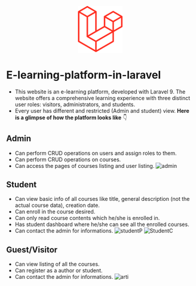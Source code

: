 <p align="center">
  <img
    src="https://github.com/majda-dev/e-learning-website/blob/main/public/images/laravel.png?raw=true"
    alt="laravel's custom image"
   width='120';"
  />
</p>

# E-learning-platform-in-laravel
- This website is an e-learning platform, developed with Laravel 9. The website offers a comprehensive learning experience with three distinct user roles: visitors, administrators, and students.
- Every user has different and restricted (Admin and student) view.
**Here is a glimpse of how the platform looks like** :point_down:

## Admin
- Can perform CRUD operations on users and assign roles to them.
- Can perform CRUD operations on courses.
- Can access the pages of courses listing and user listing.
![admin](https://github.com/majda-dev/e-learning-website/assets/112486265/ab0364a1-f8b3-4d90-8ffc-ab28a686cd93)

## Student
- Can view basic info of all courses like title, general description (not the actual course data), creation date.
- Can enroll in the course desired.
- Can only read course contents which he/she is enrolled in.
- Has student dashboard where he/she can see all the enrolled courses.
- Can contact the admin for informations.
![studentP](https://github.com/majda-dev/e-learning-website/assets/112486265/dde47e88-3f51-4d4a-8379-0097dbcf6b1f)
![StudentC](https://github.com/majda-dev/e-learning-website/assets/112486265/1943b6c9-fece-4d46-8b3f-b65391a75111)

## Guest/Visitor
- Can view listing of all the courses.
- Can register as a author or student.
- Can contact the admin for informations.
![arti](https://github.com/majda-dev/e-learning-website/assets/112486265/a0cef6a4-d05c-44b9-8751-d4ebdadd1e97)
